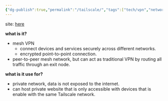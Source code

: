```yaml
---
{"dg-publish":true,"permalink":"/tailscale/","tags":["tech/vpn","network"],"noteIcon":"1","created":"2025-01-22T22:31:12.068+08:00","updated":"2025-01-22T22:46:38.905+08:00"}
---
```


site: [here](https://tailscale.com/)

**what is it?**
- mesh VPN
	- connect devices and services securely across different networks.
	- encrypted point-to-point connection.
- peer-to-peer mesh network, but can act as traditional VPN by routing all traffic through an exit node.

**what is it use for?**
- private network, data is not exposed to the internet.
- can host private website that is only accessible with devices that is enable with the same Tailscale network.